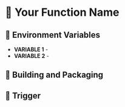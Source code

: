 # 📧  Your Function Name
<!--  A brief descripption about your Cloud Function  -->

## 📝 Environment Variables
<!-- Tell the users of your Cloud function, what Environment Variables your function uses. Use the following format -->

* **VARIABLE 1** - <!-- Short Description --> 
* **VARIABLE 2** - <!-- Short Description -->

## 🚀 Building and Packaging
<!-- 
Highlight the steps required to build and deploy this cloud function. 

Take a look at this example (https://github.com/appwrite/demos-for-functions/blob/master/nodejs/welcome-email/README.md) for more information.  

Make sure you mention the instruvtions clearly and also mention the entrypoint command for the function 
-->
## 🎯 Trigger
<!-- Clearly explain the triggers that this cloud function relies on to work correctly. Take a look at the below example: 
Head over to your function in the Appwrite console and under the Settings Tab, enable the `users.create` and `account.create` event.
 --> 
